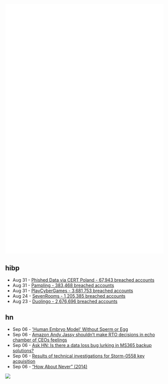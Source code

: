 ![Metrics](https://raw.githubusercontent.com/phixion/phixion/master/metrics.svg)

## hibp

<!--
for https://github.com/phixion/phixion/blob/main/.github/workflows/feeds.yml
-->
<!--START_SECTION:haveibeenpwnd-->
- Aug 31 - [Phished Data via CERT Poland - 67,943 breached accounts](https://haveibeenpwned.com/PwnedWebsites#CERTPolandPhish)
- Aug 31 - [Pampling - 383,468 breached accounts](https://haveibeenpwned.com/PwnedWebsites#Pampling)
- Aug 31 - [PlayCyberGames - 3,681,753 breached accounts](https://haveibeenpwned.com/PwnedWebsites#PlayCyberGames)
- Aug 24 - [SevenRooms - 1,205,385 breached accounts](https://haveibeenpwned.com/PwnedWebsites#SevenRooms)
- Aug 23 - [Duolingo - 2,676,696 breached accounts](https://haveibeenpwned.com/PwnedWebsites#Duolingo)
<!--END_SECTION:haveibeenpwnd-->

## hn

<!--
for https://github.com/phixion/phixion/blob/main/.github/workflows/feeds.yml
-->
<!--START_SECTION:hn-->
- Sep 06 - ['Human Embryo Model' Without Sperm or Egg](https://wis-wander.weizmann.ac.il/life-sciences/human-embryo-models-grown-stem-cells)
- Sep 06 - [Amazon Andy Jassy shouldn’t make RTO decisions in echo chamber of CEOs feelings](https://fortune.com/2023/09/05/amazon-andy-jassy-return-to-office-decisions-echo-chamber-ceo-feelings-work-gleb-tsipursky/)
- Sep 06 - [Ask HN: Is there a data loss bug lurking in MS365 backup solutions?](https://news.ycombinator.com/item?id=37408794)
- Sep 06 - [Results of technical investigations for Storm-0558 key acquisition](https://msrc.microsoft.com/blog/2023/09/results-of-major-technical-investigations-for-storm-0558-key-acquisition/)
- Sep 06 - [“How About Never” (2014)](https://www.newyorker.com/cartoons/bob-mankoff/the-story-of-how-about-never)
<!--END_SECTION:hn-->

<!--
for https://yhype.me
-->
![](https://hit.yhype.me/github/profile?user_id=13013670)
